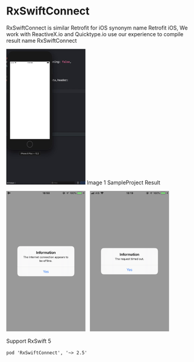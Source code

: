 # RxSwiftConnect
RxSwiftConnect is similar Retrofit for iOS synonym name Retrofit iOS, We work with ReactiveX.io and Quicktype.io 
use our experience to compile result name RxSwiftConnect

<img src="Tutorial/SampleProject.gif" width="210" height="360">
Image 1 SampleProject Result
<p float="left">
<img src="Tutorial/internetoffline.png" width="210" height="373">&nbsp;&nbsp;&nbsp;<img src="Tutorial/timeout.png" width="210" height="373">
</p>


Support RxSwift 5

```pod
pod 'RxSwiftConnect', '~> 2.5'
```


